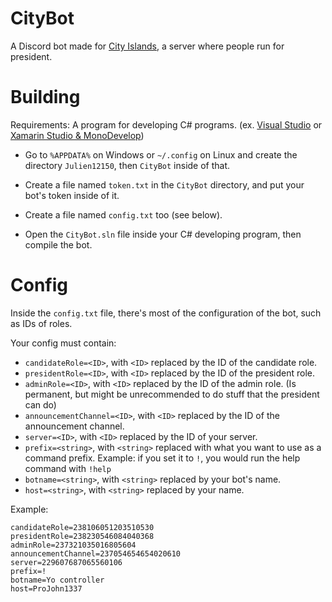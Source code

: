 # CityBot
A Discord bot made for [City Islands](https://discord.gg/htSMXTr), a server where people run for president.

# Building
Requirements: A program for developing C# programs. (ex. [Visual Studio](https://www.visualstudio.com/vs/visual-studio-2017-rc/)
 or [Xamarin Studio & MonoDevelop](http://www.monodevelop.com/))

- Go to `%APPDATA%` on Windows or `~/.config` on Linux and create the directory `Julien12150`, then `CityBot` inside of that.

- Create a file named `token.txt` in the `CityBot` directory, and put your bot's token inside of it.

- Create a file named `config.txt` too (see below).

- Open the `CityBot.sln` file inside your C# developing program, then compile the bot.

# Config
Inside the `config.txt` file, there's most of the configuration of the bot, such as IDs of roles.

Your config must contain:
- `candidateRole=<ID>`, with `<ID>` replaced by the ID of the candidate role.
- `presidentRole=<ID>`, with `<ID>` replaced by the ID of the president role.
- `adminRole=<ID>`, with `<ID>` replaced by the ID of the admin role. (Is permanent, but might be unrecommended to do stuff that the president can do)
- `announcementChannel=<ID>`, with `<ID>` replaced by the ID of the announcement channel.
- `server=<ID>`, with `<ID>` replaced by the ID of your server.
- `prefix=<string>`, with `<string>` replaced with what you want to use as a command prefix. Example: if you set it to `!`, you would run the help command with `!help`
- `botname=<string>`, with `<string>` replaced by your bot's name.
- `host=<string>`, with `<string>` replaced by your name.

Example:
```
candidateRole=238106051203510530
presidentRole=238230546084040368
adminRole=237321035016805604
announcementChannel=237054654654020610
server=229607687065560106
prefix=!
botname=Yo controller
host=ProJohn1337
```
